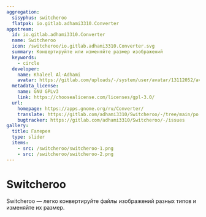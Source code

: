 ```yaml
---
aggregation:
  sisyphus: switcheroo
  flatpak: io.gitlab.adhami3310.Converter
appstream:
  id: io.gitlab.adhami3310.Converter
  name: Switcheroo
  icon: /switcheroo/io.gitlab.adhami3310.Converter.svg
  summary: Конвертируйте или изменяйте размер изображений
  keywords:
    - circle
  developer:
    name: Khaleel Al-Adhami
    avatar: https://gitlab.com/uploads/-/system/user/avatar/13112052/avatar.png
  metadata_license:
    name: GNU GPLv3
    link: https://choosealicense.com/licenses/gpl-3.0/
  url:
    homepage: https://apps.gnome.org/ru/Converter/
    translate: https://gitlab.com/adhami3310/Switcheroo/-/tree/main/po
    bugtracker: https://gitlab.com/adhami3310/Switcheroo/-/issues
gallery:
  title: Галерея
  type: slider
  items:
    - src: /switcheroo/switcheroo-1.png
    - src: /switcheroo/switcheroo-2.png
---
```


# Switcheroo

Switcheroo — легко конвертируйте файлы изображений разных типов и изменяйте их размер.

<AGWGallery />

<!--@include: @ru/apps/.parts/install/content-repo.md-->
<!--@include: @ru/apps/.parts/install/content-flatpak.md-->
